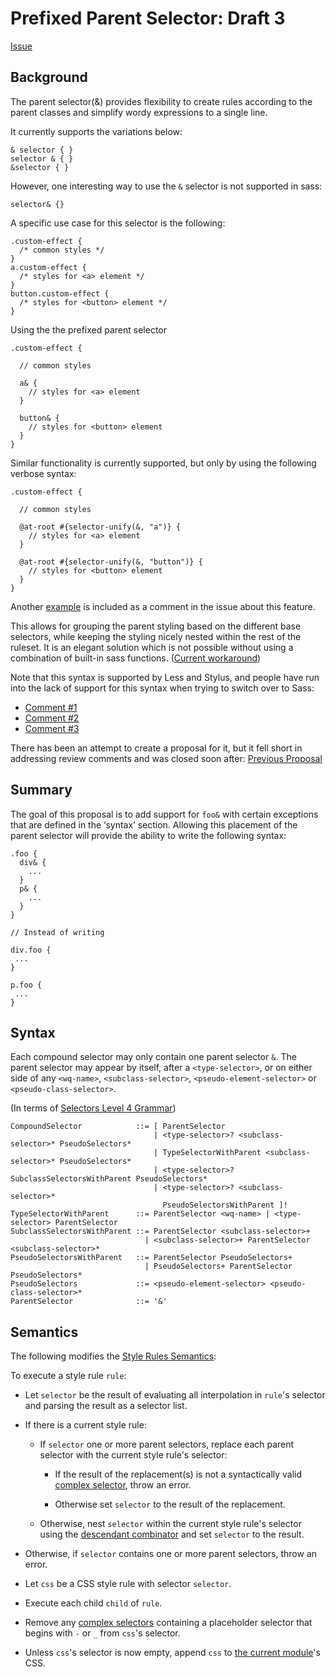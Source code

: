 # Prefixed Parent Selector: Draft 3
[Issue](https://github.com/sass/sass/issues/1425)

## Background

The parent selector(&) provides flexibility to create rules according to the
parent classes and simplify wordy expressions to a single line.

It currently supports the variations below:
```
& selector { }
selector & { }
&selector { }
```
However, one interesting way to use the `&` selector is not supported in sass:
```
selector& {}
```

A specific use case for this selector is the following:

```
.custom-effect {
  /* common styles */
}
a.custom-effect {
  /* styles for <a> element */
}
button.custom-effect {
  /* styles for <button> element */
}
```

Using the the prefixed parent selector
```
.custom-effect {

  // common styles

  a& {
    // styles for <a> element
  }

  button& {
    // styles for <button> element
  }
}
```

Similar functionality is currently supported, but only by using the following verbose syntax:
```
.custom-effect {

  // common styles

  @at-root #{selector-unify(&, "a")} {
    // styles for <a> element
  }

  @at-root #{selector-unify(&, "button")} {
    // styles for <button> element
  }
}
```

Another [example](https://github.com/sass/sass/issues/1425#issuecomment-212077907) is included as a comment in the issue about this feature.

This allows for grouping the parent styling based on the different base selectors, while keeping the styling nicely nested within the rest of the ruleset. It is an elegant solution which is not possible without using a combination of built-in sass functions.
([Current workaround](https://github.com/sass/sass/issues/1425#issuecomment-404462836))

Note that this syntax is supported by Less and Stylus, and people have run into the lack of support for this syntax when trying to switch over to Sass:

* [Comment #1](https://github.com/sass/sass/issues/1425#issuecomment-55462526)
* [Comment #2](https://github.com/sass/sass/issues/1425#issuecomment-123913176)
* [Comment #3](https://github.com/sass/sass/issues/1425#issuecomment-123916395)

There has been an attempt to create a proposal for it, but it fell short in addressing review comments and was closed soon after:
[Previous Proposal](https://github.com/sass/sass/pull/2723)

## Summary

The goal of this proposal is to add support for `foo&` with certain exceptions that are defined in the ‘syntax’ section. Allowing this placement of the parent selector will provide the ability to write the following syntax:
```
.foo {
  div& {
    ...
  }
  p& {
    ...
  }
}

// Instead of writing

div.foo {
 ...
}

p.foo {
 ...
}
```

## Syntax

Each compound selector may only contain one parent selector `&`.  The parent selector
may appear by itself, after a `<type-selector>`, or on either side of any `<wq-name>`,
`<subclass-selector>`, `<pseudo-element-selector>` or `<pseudo-class-selector>`.

(In terms of [Selectors Level 4 Grammar](https://www.w3.org/TR/selectors-4/#grammar))

```
CompoundSelector            ::= [ ParentSelector
                                | <type-selector>? <subclass-selector>* PseudoSelectors*
                                | TypeSelectorWithParent <subclass-selector>* PseudoSelectors*
                                | <type-selector>? SubclassSelectorsWithParent PseudoSelectors*
                                | <type-selector>? <subclass-selector>*
                                  PseudoSelectorsWithParent ]!
TypeSelectorWithParent      ::= ParentSelector <wq-name> | <type-selector> ParentSelector
SubclassSelectorsWithParent ::= ParentSelector <subclass-selector>+
                              | <subclass-selector>+ ParentSelector <subclass-selector>*
PseudoSelectorsWithParent   ::= ParentSelector PseudoSelectors+
                              | PseudoSelectors+ ParentSelector PseudoSelectors*
PseudoSelectors             ::= <pseudo-element-selector> <pseudo-class-selector>*
ParentSelector              ::= '&'
```

## Semantics

The following modifies the [Style Rules Semantics](https://github.com/sass/sass/blob/master/spec/style-rules.md#semantics):

To execute a style rule `rule`:

* Let `selector` be the result of evaluating all interpolation in `rule`'s
  selector and parsing the result as a selector list.

* If there is a current style rule:

  * If `selector` one or more parent selectors, replace each parent selector with
    the current style rule's selector:

    * If the result of the replacement(s) is not a syntactically valid
      [complex selector][], throw an error.

      [complex selector]: https://www.w3.org/TR/selectors-4/#typedef-complex-selector

    * Otherwise set `selector` to the result of the replacement.

  * Otherwise, nest `selector` within the current style rule's selector using
	the [descendant combinator][] and set `selector` to the result.

  [descendant combinator]: https://www.w3.org/TR/selectors-3/#descendant-combinators

* Otherwise, if `selector` contains one or more parent selectors, throw an
  error.

* Let `css` be a CSS style rule with selector `selector`.

* Execute each child `child` of `rule`.

* Remove any [complex selectors][] containing a placeholder selector that
  begins with `-` or `_` from `css`'s selector.

  [complex selectors]: https://drafts.csswg.org/selectors-4/#complex

* Unless `css`'s selector is now empty, append `css` to [the current module][]'s
  CSS.

  [the current module]: ../spec/spec.md#current-module
